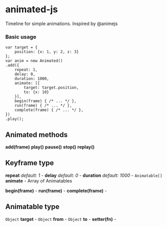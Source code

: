 # animated-js
Timeline for simple animations. Inspired by @animejs

### Basic usage
```
var target = {
    position: {x: 1, y: 2, z: 3}
};
var anim = new Animated()
.add({
    repeat: 1,
    delay: 0,
    duration: 1000,
    animate: [{
        target: target.position,
        to: {x: 10}
    }],
    begin(frame) { /* ... */ },
    run(frame) { /* ... */ },
    complete(frame) { /* ... */ },
})
.play();
```

## Animated methods
**add(frame)**
**play()**
**pause()**
**stop()**
**replay()**

## Keyframe type
**repeat** *default: 1* - 
**delay** *default: 0* - 
**duration** *default: 1000* - 
`Animatable[]` **animate** - Array of Animatables

**begin(frame)** - 
**run(frame)** - 
**complete(frame)** - 

## Animatable type
`Object` **target** -
`Object` **from** -
`Object` **to** -
**setter(fn)** -

